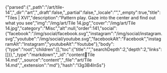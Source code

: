 {"parsed":{"_path":"/art/tile-14","_dir":"art","_draft":false,"_partial":false,"_locale":"","_empty":true,"title":"Tiles | XVI","description":"Pattern play. Gaze into the center and find out what you see","img":"/img/art/Tile 14.jpg","cover":"/img/art/Tile 14.jpg","category":"Misc","alt":null,"order":141,"social":{"facebook":"/img/social/facebook.svg","instagram":"/img/social/instagram.svg","youtube":"/img/social/youtube.svg","facebookAlt":"Facebook","instagramAlt":"Instagram","youtubeAlt":"Youtube"},"body":{"type":"root","children":[],"toc":{"title":"","searchDepth":2,"depth":2,"links":[]}},"_type":"markdown","_id":"content:art:Tile 14.md","_source":"content","_file":"art/Tile 14.md","_extension":"md"},"hash":"l3g3B4InSs"}